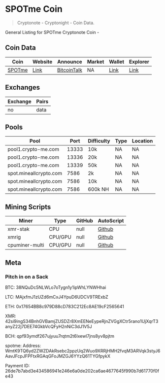 # SPOTme Coin 
> Cryptonote - Cryptonight - Coin Data.

General Listing for SPOTme Cryptonote Coin -

## Coin Data

|  **Coin** | **Website** | **Announce** | **Market** | **Wallet** | **Explorer** |
|  ------ | ------ | ------ | ------ | ------ | ------ |
|  [SPOTme](https://github.com/aeugenegray/cryptonote-coins-list/tree/master/spotme) | [Link](https://www2.spotmecoin.com/) | [BitcoinTalk](https://bitcointalk.org/index.php?topic=2701367.0) | NA | [Link](https://www2.spotmecoin.com/) | [Link](http://explorer.spotmecoin.com/) |


## Exchanges

|  **Exchange** | **Pairs** |
|  ------ | ------ |
|  no | data |



## Pools

|  **Pool** | **Port** | **Difficulty** | **Type** | **Location** |
|  ------ | ------ | ------ | ------ | ------ |
|  pool1.crypto-me.com | 13333 | 10k | NA | NA |
|  pool1.crypto-me.com | 13336 | 20k | NA | NA |
|  pool1.crypto-me.com | 13339 | 50k | NA | NA |
|  spot.mineallcrypto.com | 7586 | 2k | NA | NA |
|  spot.mineallcrypto.com | 7586 | 10k | NA | NA |
|  spot.mineallcrypto.com | 7586 | 600k NH | NA | NA |


## Mining Scripts

|  **Miner** | **Type** | **GitHub** | **AutoScript** |
|  ------ | ------ | ------ | ------ |
|  xmr-stak | CPU | null | [Github](https://github.com/aeugenegray/xmr-stak-spotme) |
|  xmrig | CPU/GPU | null | [Github](https://github.com/aeugenegray/xmrig-autoscipt-spotme) |
|  cpuminer-multi | CPU/GPU | null | [Github](https://github.com/aeugenegray/cpuminer-multi-autoscript-spotme) 


## Meta




### Pitch in on a Sack
BTC: 38NQuDc5NLWLo7oTygn1y1ipWhLYNWHhai

LTC: MAjxfmJ1zUZd6mCxJ4YpuD6UDCV9TRExbZ

ETH: 0x17654BB8c979D88cD783C212Ec8AE19cF2565641

XMR: 42si9ingS34BnhGVBamjZUSDZr8XmEENeEypeRjnZVGgXCtr5rano1UjXqrT3anyZ22j7DEE74GkbVcQFyH2nNiC3dJ1V5J

BCH: qpf93ymdf267ujyuu7rqtm2t6lxewl7jns8yv8pjtm

spotme: Address: WmtK9TQ6yd2ZWZDAkRsebc2ppzUq2Wuo9XRRjHMH2fvqM3ARVqk3styJ6AavJFcpJFPFtxRGAqGFoJMZGJ6YYzQ61TYGfpykX

Payment ID: 26de7b7abd3e434586941e246e6a0de202ca6ae4677645f990b7d61770f0fe43

		
		
